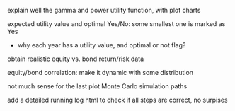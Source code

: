 explain well the gamma and power utility function, with plot charts

expected utility value and optimal Yes/No: some smallest one is marked as Yes
* why each year has a utility value, and optimal or not flag?

obtain realistic equity vs. bond return/risk data

equity/bond correlation: make it dynamic with some distribution

not much sense for the last plot Monte Carlo simulation paths

add a detailed running log html to check if all steps are correct, no surpises
